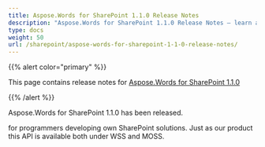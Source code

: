 ```yaml
---
title: Aspose.Words for SharePoint 1.1.0 Release Notes
description: "Aspose.Words for SharePoint 1.1.0 Release Notes – learn about the latest updates and fixes."
type: docs
weight: 50
url: /sharepoint/aspose-words-for-sharepoint-1-1-0-release-notes/
---
```


{{% alert color="primary" %}} 

This page contains release notes for [Aspose.Words for SharePoint 1.1.0](http://www.aspose.com/downloads/words/sharepoint/new-releases/aspose.words-for-sharepoint-1.1.0/)

{{% /alert %}} 

Aspose.Words for SharePoint 1.1.0 has been released.

for programmers developing own SharePoint solutions. Just as our product this API is available both under WSS and MOSS. 
